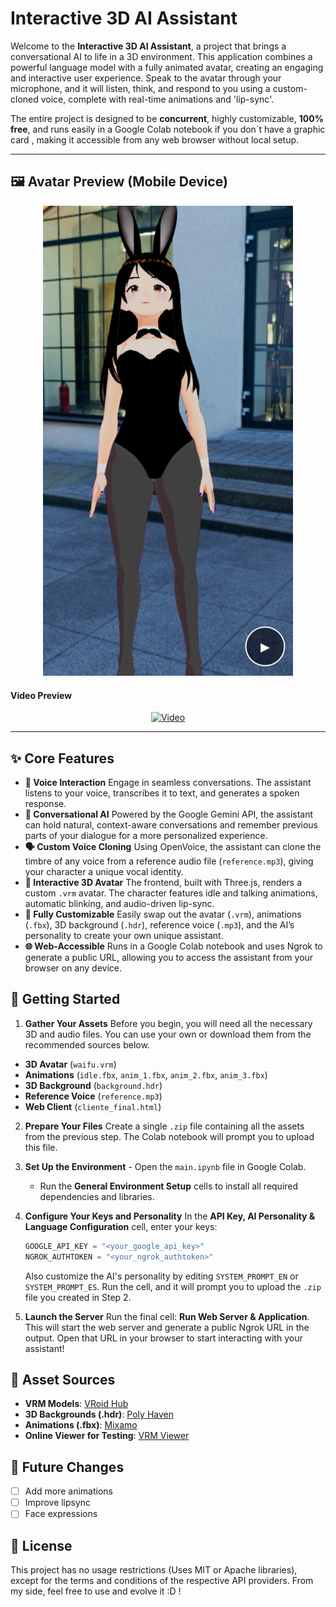 # Interactive 3D AI Assistant

Welcome to the **Interactive 3D AI Assistant**, a project that brings a conversational AI to life in a 3D environment. This application combines a powerful language model with a fully animated avatar, creating an engaging and interactive user experience. Speak to the avatar through your microphone, and it will listen, think, and respond to you using a custom-cloned voice, complete with real-time animations and 'lip-sync'.

The entire project is designed to be **concurrent**, highly customizable, **100% free**, and runs easily in a Google Colab notebook if you don´t have a graphic card , making it accessible from any web browser without local setup.

---

## 🖼️ Avatar Preview (Mobile Device)

<p align="center">
  <img src="assets/image.png" alt="Avatar Preview" width="400"/>
</p>

#### Video Preview

<p align="center">
  <!-- 
    CORRECCIÓN: Se añadió "assets/" a la URL para que apunte a la carpeta correcta.
  -->
  <a href="https://igna-s.github.io/Realtime_Avatar_AI_Companion/assets/video_player.html" target="_blank" rel="noopener noreferrer">
    <img src="https://img.shields.io/badge/Ver%20Video-▶-2d3748?style=for-the-badge&logo=youtube" alt="Video"/>
  </a>
</p>

---

## ✨ Core Features

- **🎤 Voice Interaction** Engage in seamless conversations. The assistant listens to your voice, transcribes it to text, and generates a spoken response.
- **🧠 Conversational AI** Powered by the Google Gemini API, the assistant can hold natural, context-aware conversations and remember previous parts of your dialogue for a more personalized experience.
- **🗣️ Custom Voice Cloning** Using OpenVoice, the assistant can clone the timbre of any voice from a reference audio file (`reference.mp3`), giving your character a unique vocal identity.
- **💃 Interactive 3D Avatar** The frontend, built with Three.js, renders a custom `.vrm` avatar. The character features idle and talking animations, automatic blinking, and audio-driven lip-sync.
- **🎨 Fully Customizable** Easily swap out the avatar (`.vrm`), animations (`.fbx`), 3D background (`.hdr`), reference voice (`.mp3`), and the AI’s personality to create your own unique assistant.
- **🌐 Web-Accessible** Runs in a Google Colab notebook and uses Ngrok to generate a public URL, allowing you to access the assistant from your browser on any device.

## 🚀 Getting Started

1. **Gather Your Assets** Before you begin, you will need all the necessary 3D and audio files. You can use your own or download them from the recommended sources below.
- **3D Avatar** (`waifu.vrm`)
- **Animations** (`idle.fbx`, `anim_1.fbx`, `anim_2.fbx`, `anim_3.fbx`)
- **3D Background** (`background.hdr`)
- **Reference Voice** (`reference.mp3`)
- **Web Client** (`cliente_final.html`)

2. **Prepare Your Files** Create a single `.zip` file containing all the assets from the previous step. The Colab notebook will prompt you to upload this file.

3. **Set Up the Environment** - Open the `main.ipynb` file in Google Colab.
   - Run the **General Environment Setup** cells to install all required dependencies and libraries.

4. **Configure Your Keys and Personality** In the **API Key, AI Personality & Language Configuration** cell, enter your keys:
   ```python
   GOOGLE_API_KEY = "<your_google_api_key>"
   NGROK_AUTHTOKEN = "<your_ngrok_authtoken>"
   ```
   Also customize the AI's personality by editing `SYSTEM_PROMPT_EN` or `SYSTEM_PROMPT_ES`.
   Run the cell, and it will prompt you to upload the `.zip` file you created in Step 2.

5. **Launch the Server** Run the final cell: **Run Web Server & Application**.
   This will start the web server and generate a public Ngrok URL in the output. Open that URL in your browser to start interacting with your assistant!

## 🔗 Asset Sources

* **VRM Models**: [VRoid Hub](https://hub.vroid.com/)
* **3D Backgrounds (.hdr)**: [Poly Haven](https://polyhaven.com/)
* **Animations (.fbx)**: [Mixamo](https://www.mixamo.com/)
* **Online Viewer for Testing**: [VRM Viewer](https://vrm-viewer.glitch.me/)

## 🎨 Future Changes

- [ ] Add more animations
- [ ] Improve lipsync
- [ ] Face expressions

## 📜 License

This project has no usage restrictions (Uses MIT or Apache libraries), except for the terms and conditions of the respective API providers. From my side, feel free to use and evolve it :D !

